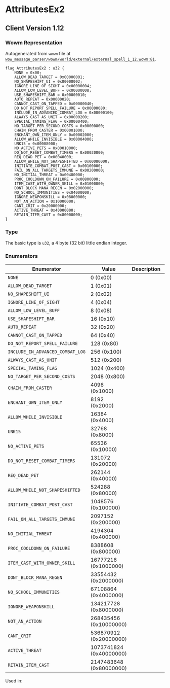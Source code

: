# AttributesEx2

## Client Version 1.12

### Wowm Representation

Autogenerated from `wowm` file at [`wow_message_parser/wowm/world/external/external_spell_1_12.wowm:81`](https://github.com/gtker/wow_messages/tree/main/wow_message_parser/wowm/world/external/external_spell_1_12.wowm#L81).

```rust,ignore
flag AttributesEx2 : u32 {
    NONE = 0x00;
    ALLOW_DEAD_TARGET = 0x00000001;
    NO_SHAPESHIFT_UI = 0x00000002;
    IGNORE_LINE_OF_SIGHT = 0x00000004;
    ALLOW_LOW_LEVEL_BUFF = 0x00000008;
    USE_SHAPESHIFT_BAR = 0x00000010;
    AUTO_REPEAT = 0x00000020;
    CANNOT_CAST_ON_TAPPED = 0x00000040;
    DO_NOT_REPORT_SPELL_FAILURE = 0x00000080;
    INCLUDE_IN_ADVANCED_COMBAT_LOG = 0x00000100;
    ALWAYS_CAST_AS_UNIT = 0x00000200;
    SPECIAL_TAMING_FLAG = 0x00000400;
    NO_TARGET_PER_SECOND_COSTS = 0x00000800;
    CHAIN_FROM_CASTER = 0x00001000;
    ENCHANT_OWN_ITEM_ONLY = 0x00002000;
    ALLOW_WHILE_INVISIBLE = 0x00004000;
    UNK15 = 0x00008000;
    NO_ACTIVE_PETS = 0x00010000;
    DO_NOT_RESET_COMBAT_TIMERS = 0x00020000;
    REQ_DEAD_PET = 0x00040000;
    ALLOW_WHILE_NOT_SHAPESHIFTED = 0x00080000;
    INITIATE_COMBAT_POST_CAST = 0x00100000;
    FAIL_ON_ALL_TARGETS_IMMUNE = 0x00200000;
    NO_INITIAL_THREAT = 0x00400000;
    PROC_COOLDOWN_ON_FAILURE = 0x00800000;
    ITEM_CAST_WITH_OWNER_SKILL = 0x01000000;
    DONT_BLOCK_MANA_REGEN = 0x02000000;
    NO_SCHOOL_IMMUNITIES = 0x04000000;
    IGNORE_WEAPONSKILL = 0x08000000;
    NOT_AN_ACTION = 0x10000000;
    CANT_CRIT = 0x20000000;
    ACTIVE_THREAT = 0x40000000;
    RETAIN_ITEM_CAST = 0x80000000;
}
```
### Type
The basic type is `u32`, a 4 byte (32 bit) little endian integer.
### Enumerators
| Enumerator | Value  | Description | Comment |
| --------- | -------- | ----------- | ------- |
| `NONE` | 0 (0x00) |  |  |
| `ALLOW_DEAD_TARGET` | 1 (0x01) |  |  |
| `NO_SHAPESHIFT_UI` | 2 (0x02) |  |  |
| `IGNORE_LINE_OF_SIGHT` | 4 (0x04) |  |  |
| `ALLOW_LOW_LEVEL_BUFF` | 8 (0x08) |  |  |
| `USE_SHAPESHIFT_BAR` | 16 (0x10) |  |  |
| `AUTO_REPEAT` | 32 (0x20) |  |  |
| `CANNOT_CAST_ON_TAPPED` | 64 (0x40) |  |  |
| `DO_NOT_REPORT_SPELL_FAILURE` | 128 (0x80) |  |  |
| `INCLUDE_IN_ADVANCED_COMBAT_LOG` | 256 (0x100) |  |  |
| `ALWAYS_CAST_AS_UNIT` | 512 (0x200) |  |  |
| `SPECIAL_TAMING_FLAG` | 1024 (0x400) |  |  |
| `NO_TARGET_PER_SECOND_COSTS` | 2048 (0x800) |  |  |
| `CHAIN_FROM_CASTER` | 4096 (0x1000) |  |  |
| `ENCHANT_OWN_ITEM_ONLY` | 8192 (0x2000) |  |  |
| `ALLOW_WHILE_INVISIBLE` | 16384 (0x4000) |  |  |
| `UNK15` | 32768 (0x8000) |  |  |
| `NO_ACTIVE_PETS` | 65536 (0x10000) |  |  |
| `DO_NOT_RESET_COMBAT_TIMERS` | 131072 (0x20000) |  |  |
| `REQ_DEAD_PET` | 262144 (0x40000) |  |  |
| `ALLOW_WHILE_NOT_SHAPESHIFTED` | 524288 (0x80000) |  |  |
| `INITIATE_COMBAT_POST_CAST` | 1048576 (0x100000) |  |  |
| `FAIL_ON_ALL_TARGETS_IMMUNE` | 2097152 (0x200000) |  |  |
| `NO_INITIAL_THREAT` | 4194304 (0x400000) |  |  |
| `PROC_COOLDOWN_ON_FAILURE` | 8388608 (0x800000) |  |  |
| `ITEM_CAST_WITH_OWNER_SKILL` | 16777216 (0x1000000) |  |  |
| `DONT_BLOCK_MANA_REGEN` | 33554432 (0x2000000) |  |  |
| `NO_SCHOOL_IMMUNITIES` | 67108864 (0x4000000) |  |  |
| `IGNORE_WEAPONSKILL` | 134217728 (0x8000000) |  |  |
| `NOT_AN_ACTION` | 268435456 (0x10000000) |  |  |
| `CANT_CRIT` | 536870912 (0x20000000) |  |  |
| `ACTIVE_THREAT` | 1073741824 (0x40000000) |  |  |
| `RETAIN_ITEM_CAST` | 2147483648 (0x80000000) |  |  |

Used in:
